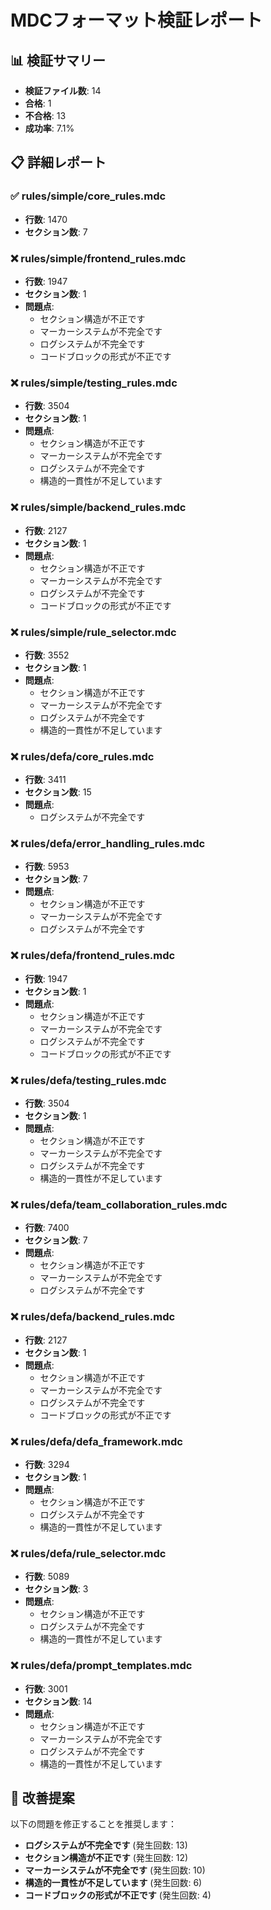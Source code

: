 # MDCフォーマット検証レポート

## 📊 検証サマリー
- **検証ファイル数**: 14
- **合格**: 1
- **不合格**: 13
- **成功率**: 7.1%

## 📋 詳細レポート
### ✅ rules/simple/core_rules.mdc
- **行数**: 1470
- **セクション数**: 7

### ❌ rules/simple/frontend_rules.mdc
- **行数**: 1947
- **セクション数**: 1
- **問題点**:
  - セクション構造が不正です
  - マーカーシステムが不完全です
  - ログシステムが不完全です
  - コードブロックの形式が不正です

### ❌ rules/simple/testing_rules.mdc
- **行数**: 3504
- **セクション数**: 1
- **問題点**:
  - セクション構造が不正です
  - マーカーシステムが不完全です
  - ログシステムが不完全です
  - 構造的一貫性が不足しています

### ❌ rules/simple/backend_rules.mdc
- **行数**: 2127
- **セクション数**: 1
- **問題点**:
  - セクション構造が不正です
  - マーカーシステムが不完全です
  - ログシステムが不完全です
  - コードブロックの形式が不正です

### ❌ rules/simple/rule_selector.mdc
- **行数**: 3552
- **セクション数**: 1
- **問題点**:
  - セクション構造が不正です
  - マーカーシステムが不完全です
  - ログシステムが不完全です
  - 構造的一貫性が不足しています

### ❌ rules/defa/core_rules.mdc
- **行数**: 3411
- **セクション数**: 15
- **問題点**:
  - ログシステムが不完全です

### ❌ rules/defa/error_handling_rules.mdc
- **行数**: 5953
- **セクション数**: 7
- **問題点**:
  - セクション構造が不正です
  - マーカーシステムが不完全です
  - ログシステムが不完全です

### ❌ rules/defa/frontend_rules.mdc
- **行数**: 1947
- **セクション数**: 1
- **問題点**:
  - セクション構造が不正です
  - マーカーシステムが不完全です
  - ログシステムが不完全です
  - コードブロックの形式が不正です

### ❌ rules/defa/testing_rules.mdc
- **行数**: 3504
- **セクション数**: 1
- **問題点**:
  - セクション構造が不正です
  - マーカーシステムが不完全です
  - ログシステムが不完全です
  - 構造的一貫性が不足しています

### ❌ rules/defa/team_collaboration_rules.mdc
- **行数**: 7400
- **セクション数**: 7
- **問題点**:
  - セクション構造が不正です
  - マーカーシステムが不完全です
  - ログシステムが不完全です

### ❌ rules/defa/backend_rules.mdc
- **行数**: 2127
- **セクション数**: 1
- **問題点**:
  - セクション構造が不正です
  - マーカーシステムが不完全です
  - ログシステムが不完全です
  - コードブロックの形式が不正です

### ❌ rules/defa/defa_framework.mdc
- **行数**: 3294
- **セクション数**: 1
- **問題点**:
  - セクション構造が不正です
  - ログシステムが不完全です
  - 構造的一貫性が不足しています

### ❌ rules/defa/rule_selector.mdc
- **行数**: 5089
- **セクション数**: 3
- **問題点**:
  - セクション構造が不正です
  - ログシステムが不完全です
  - 構造的一貫性が不足しています

### ❌ rules/defa/prompt_templates.mdc
- **行数**: 3001
- **セクション数**: 14
- **問題点**:
  - セクション構造が不正です
  - マーカーシステムが不完全です
  - ログシステムが不完全です
  - 構造的一貫性が不足しています

## 🔧 改善提案
以下の問題を修正することを推奨します：

- **ログシステムが不完全です** (発生回数: 13)
- **セクション構造が不正です** (発生回数: 12)
- **マーカーシステムが不完全です** (発生回数: 10)
- **構造的一貫性が不足しています** (発生回数: 6)
- **コードブロックの形式が不正です** (発生回数: 4)

